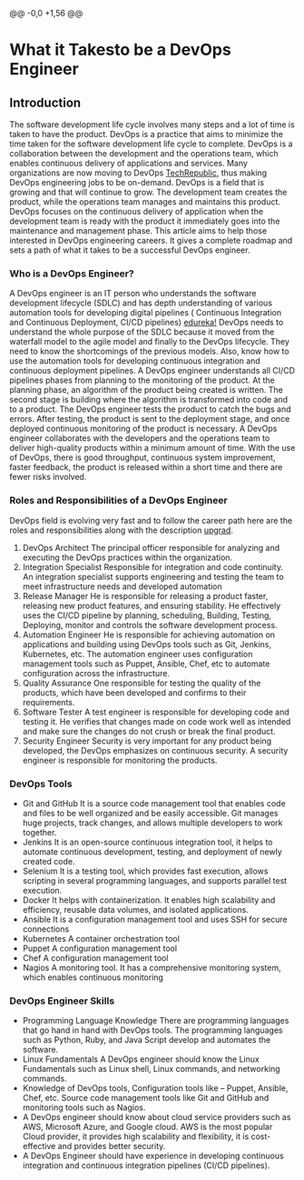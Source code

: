 @@ -0,0 +1,56 @@
# What it Takesto be a DevOps Engineer
## Introduction
The software development life cycle involves many steps and a lot of time is taken to have the product. DevOps is a practice that aims to minimize the time taken for the software development life cycle to complete. DevOps is a collaboration between the development and the operations team, which enables continuous delivery of applications and services. Many organizations are now moving to DevOps [TechRepublic](https://www.techrepublic.com/article/how-to-become-a-devops-engineer-a-cheat-sheet/), thus making DevOps engineering jobs to be on-demand. DevOps is a field that is growing and that will continue to grow.
The development team creates the product, while the operations team manages and maintains this product. DevOps focuses on the continuous delivery of application when the development team is ready with the product it immediately goes into the maintenance and management phase. This article aims to help those interested in DevOps engineering careers. It gives a complete roadmap and sets a path of what it takes to be a successful DevOps engineer. 

### Who is a DevOps Engineer? 
A DevOps engineer is an IT person who understands the software development lifecycle (SDLC) and has depth understanding of various automation tools for developing digital pipelines ( Continuous Integration and Continuous Deployment, CI/CD pipelines) [edureka!](https://www.edureka.co/blog/devops-engineer-role)
DevOps needs to understand the whole purpose of the SDLC because it moved from the waterfall model to the agile model and finally to the DevOps lifecycle. They need to know the shortcomings of the previous models. Also, know how to use the automation tools for developing continuous integration and continuous deployment pipelines.
A DevOps engineer understands all CI/CD pipelines phases from planning to the monitoring of the product. At the planning phase, an algorithm of the product being created is written. The second stage is building where the algorithm is transformed into code and to a product. The DevOps engineer tests the product to catch the bugs and errors. After testing, the product is sent to the deployment stage, and once deployed continuous monitoring of the product is necessary.
A DevOps engineer collaborates with the developers and the operations team to deliver high-quality products within a minimum amount of time. With the use of DevOps, there is good throughput, continuous system improvement, faster feedback, the product is released within a short time and there are fewer risks involved.

### Roles and Responsibilities of a DevOps Engineer
DevOps field is evolving very fast and to follow the career path here are the roles and responsibilities along with the description [upgrad]( https://www.upgrad.com/blog/devops-career-path-job-roles/).
1. DevOps Architect
The principal officer responsible for analyzing and executing the DevOps practices within the organization.
2. Integration Specialist
Responsible for integration and code continuity. An integration specialist supports engineering and testing the team to meet infrastructure needs and developed automation
3. Release Manager
He is responsible for releasing a product faster, releasing new product features, and ensuring stability. He effectively uses the CI/CD pipeline by planning, scheduling, Building, Testing, Deploying, monitor and controls the software development process.
4. Automation Engineer
He is responsible for achieving automation on applications and building using DevOps tools such as Git, Jenkins, Kubernetes, etc. The automation engineer uses configuration management tools such as Puppet, Ansible, Chef, etc to automate configuration across the infrastructure.
5. Quality Assurance
One responsible for testing the quality of the products, which have been developed and confirms to their requirements.
6. Software Tester
A test engineer is responsible for developing code and testing it. He verifies that changes made on code work well as intended and make sure the changes do not crush or break the final product.
7. Security Engineer
Security is very important for any product being developed, the DevOps emphasizes on continuous security. A security engineer is responsible for monitoring the products.

### DevOps Tools
- Git and GitHub
It is a source code management tool that enables code and files to be well organized and be easily accessible. Git manages huge projects, track changes, and allows multiple developers to work together.
- Jenkins
It is an open-source continuous integration tool, it helps to automate continuous development, testing, and deployment of newly created code. 
- Selenium
It is a testing tool, which provides fast execution, allows scripting in several programming languages, and supports parallel test execution.
- Docker
It helps with containerization. It enables high scalability and efficiency, reusable data volumes, and isolated applications.
- Ansible
It is a configuration management tool and uses SSH for secure connections
- Kubernetes
A container orchestration tool
- Puppet
A configuration management tool
- Chef
A configuration management tool
- Nagios
A monitoring tool. It has a comprehensive monitoring system, which enables continuous monitoring

### DevOps Engineer Skills
- Programming Language Knowledge
There are programming languages that go hand in hand with DevOps tools. The programming languages such as Python, Ruby, and Java Script develop and automates the software.
- Linux Fundamentals
A DevOps engineer should know the Linux Fundamentals such as Linux shell, Linux commands, and networking commands.
- Knowledge of DevOps tools, Configuration tools like – Puppet, Ansible, Chef, etc. Source code management tools like Git and GitHub and monitoring tools such as Nagios.
- A DevOps engineer should know about cloud service providers such as AWS, Microsoft Azure, and Google cloud. AWS is the most popular Cloud provider, it provides high scalability and flexibility, it is cost-effective and provides better security.
- A DevOps Engineer should have experience in developing continuous integration and continuous integration pipelines (CI/CD pipelines).